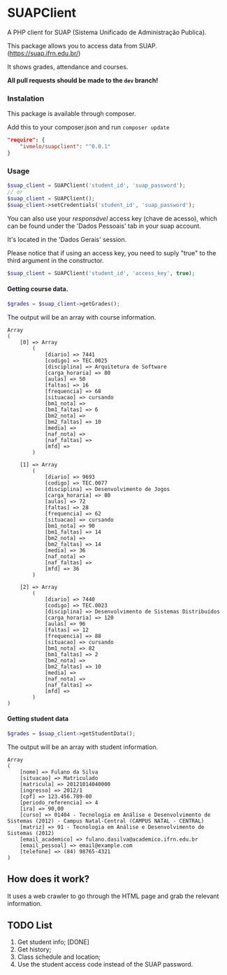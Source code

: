 # SUAPClient
A PHP client for SUAP (Sistema Unificado de Administração Publica).

This package allows you to access data from SUAP. (https://suap.ifrn.edu.br/)

It shows grades, attendance and courses.

**All pull requests should be made to the ```dev``` branch!**

### Instalation
This package is available through composer.

Add this to your composer.json and run `composer update`
```json
"require": {
    "ivmelo/suapclient": "^0.0.1"
}
```

### Usage
```php
$suap_client = SUAPClient('student_id', 'suap_password');
// or
$suap_client = SUAPClient();
$suap_client->setCredentials('student_id', 'suap_password');
```

You can also use your _responsável_ access key (chave de acesso), which can be found under the 'Dados Pessoais' tab in your suap account.

It's located in the 'Dados Gerais' session.

Please notice that if using an access key, you need to suply "true" to the third argument in the constructor.
```php
$suap_client = SUAPClient('student_id', 'access_key', true);
```

#### Getting course data.
```php
$grades = $suap_client->getGrades();
```

The output will be an array with course information.

```
Array
(
    [0] => Array
        (
            [diario] => 7441
            [codigo] => TEC.0025
            [disciplina] => Arquitetura de Software
            [carga_horaria] => 80
            [aulas] => 50
            [faltas] => 16
            [frequencia] => 68
            [situacao] => cursando
            [bm1_nota] =>
            [bm1_faltas] => 6
            [bm2_nota] =>
            [bm2_faltas] => 10
            [media] =>
            [naf_nota] =>
            [naf_faltas] =>
            [mfd] =>
        )

    [1] => Array
        (
            [diario] => 9693
            [codigo] => TEC.0077
            [disciplina] => Desenvolvimento de Jogos
            [carga_horaria] => 80
            [aulas] => 72
            [faltas] => 28
            [frequencia] => 62
            [situacao] => cursando
            [bm1_nota] => 90
            [bm1_faltas] => 14
            [bm2_nota] =>
            [bm2_faltas] => 14
            [media] => 36
            [naf_nota] =>
            [naf_faltas] =>
            [mfd] => 36
        )

    [2] => Array
        (
            [diario] => 7440
            [codigo] => TEC.0023
            [disciplina] => Desenvolvimento de Sistemas Distribuídos
            [carga_horaria] => 120
            [aulas] => 96
            [faltas] => 12
            [frequencia] => 88
            [situacao] => cursando
            [bm1_nota] => 82
            [bm1_faltas] => 2
            [bm2_nota] =>
            [bm2_faltas] => 10
            [media] =>
            [naf_nota] =>
            [naf_faltas] =>
            [mfd] =>
        )
)

```

#### Getting student data
```php
$grades = $suap_client->getStudentData();
```

The output will be an array with student information.

```
Array
(
    [nome] => Fulano da Silva
    [situacao] => Matriculado
    [matricula] => 20121014040000
    [ingresso] => 2012/1
    [cpf] => 123.456.789-00
    [periodo_referencia] => 4
    [ira] => 90,00
    [curso] => 01404 - Tecnologia em Análise e Desenvolvimento de Sistemas (2012) - Campus Natal-Central (CAMPUS NATAL - CENTRAL)
    [matriz] => 91 - Tecnologia em Análise e Desenvolvimento de Sistemas (2012)
    [email_academico] => fulano.dasilva@academico.ifrn.edu.br
    [email_pessoal] => email@example.com
    [telefone] => (84) 98765-4321
)

```

## How does it work?
It uses a web crawler to go through the HTML page and grab the relevant information.

## TODO List
1. Get student info; [DONE]
1. Get history;
1. Class schedule and location;
1. Use the student access code instead of the SUAP password.
